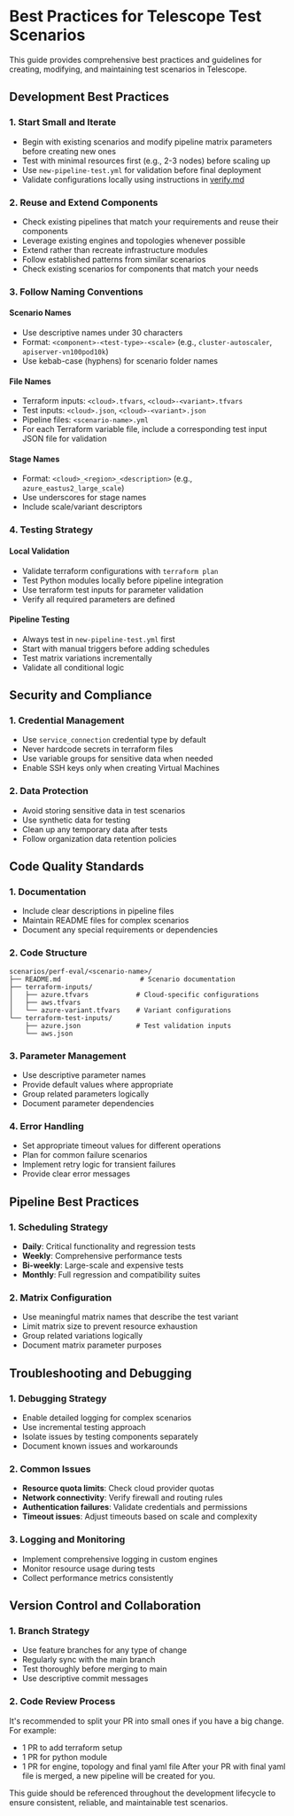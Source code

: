 # Best Practices for Telescope Test Scenarios

This guide provides comprehensive best practices and guidelines for creating, modifying, and maintaining test scenarios in Telescope.

## Development Best Practices

### 1. **Start Small and Iterate**
- Begin with existing scenarios and modify pipeline matrix parameters before creating new ones
- Test with minimal resources first (e.g., 2-3 nodes) before scaling up
- Use `new-pipeline-test.yml` for validation before final deployment
- Validate configurations locally using instructions in [verify.md](verify.md)

### 2. **Reuse and Extend Components**
- Check existing pipelines that match your requirements and reuse their components
- Leverage existing engines and topologies whenever possible
- Extend rather than recreate infrastructure modules
- Follow established patterns from similar scenarios
- Check existing scenarios for components that match your needs

### 3. **Follow Naming Conventions**

#### Scenario Names
- Use descriptive names under 30 characters
- Format: `<component>-<test-type>-<scale>` (e.g., `cluster-autoscaler`, `apiserver-vn100pod10k`)
- Use kebab-case (hyphens) for scenario folder names

#### File Names
- Terraform inputs: `<cloud>.tfvars`, `<cloud>-<variant>.tfvars`
- Test inputs: `<cloud>.json`, `<cloud>-<variant>.json`
- Pipeline files: `<scenario-name>.yml`
- For each Terraform variable file, include a corresponding test input JSON file for validation

#### Stage Names
- Format: `<cloud>_<region>_<description>` (e.g., `azure_eastus2_large_scale`)
- Use underscores for stage names
- Include scale/variant descriptors


### 4. **Testing Strategy**

#### Local Validation
- Validate terraform configurations with `terraform plan`
- Test Python modules locally before pipeline integration
- Use terraform test inputs for parameter validation
- Verify all required parameters are defined

#### Pipeline Testing
- Always test in `new-pipeline-test.yml` first
- Start with manual triggers before adding schedules
- Test matrix variations incrementally
- Validate all conditional logic

## Security and Compliance

### 1. **Credential Management**
- Use `service_connection` credential type by default
- Never hardcode secrets in terraform files
- Use variable groups for sensitive data when needed
- Enable SSH keys only when creating Virtual Machines

### 2. **Data Protection**
- Avoid storing sensitive data in test scenarios
- Use synthetic data for testing
- Clean up any temporary data after tests
- Follow organization data retention policies

## Code Quality Standards

### 1. **Documentation**
- Include clear descriptions in pipeline files
- Maintain README files for complex scenarios
- Document any special requirements or dependencies

### 2. **Code Structure**
```
scenarios/perf-eval/<scenario-name>/
├── README.md                    # Scenario documentation
├── terraform-inputs/
│   ├── azure.tfvars            # Cloud-specific configurations
│   ├── aws.tfvars
│   └── azure-variant.tfvars    # Variant configurations
└── terraform-test-inputs/
    ├── azure.json              # Test validation inputs
    └── aws.json
```

### 3. **Parameter Management**
- Use descriptive parameter names
- Provide default values where appropriate
- Group related parameters logically
- Document parameter dependencies

### 4. **Error Handling**
- Set appropriate timeout values for different operations
- Plan for common failure scenarios
- Implement retry logic for transient failures
- Provide clear error messages

## Pipeline Best Practices

### 1. **Scheduling Strategy**
- **Daily**: Critical functionality and regression tests
- **Weekly**: Comprehensive performance tests
- **Bi-weekly**: Large-scale and expensive tests
- **Monthly**: Full regression and compatibility suites

### 2. **Matrix Configuration**
- Use meaningful matrix names that describe the test variant
- Limit matrix size to prevent resource exhaustion
- Group related variations logically
- Document matrix parameter purposes

## Troubleshooting and Debugging

### 1. **Debugging Strategy**
- Enable detailed logging for complex scenarios
- Use incremental testing approach
- Isolate issues by testing components separately
- Document known issues and workarounds

### 2. **Common Issues**
- **Resource quota limits**: Check cloud provider quotas
- **Network connectivity**: Verify firewall and routing rules
- **Authentication failures**: Validate credentials and permissions
- **Timeout issues**: Adjust timeouts based on scale and complexity

### 3. **Logging and Monitoring**
- Implement comprehensive logging in custom engines
- Monitor resource usage during tests
- Collect performance metrics consistently

## Version Control and Collaboration

### 1. **Branch Strategy**
- Use feature branches for any type of change
- Regularly sync with the main branch
- Test thoroughly before merging to main
- Use descriptive commit messages

### 2. **Code Review Process**
It's recommended to split your PR into small ones if you have a big change. For example:
- 1 PR to add terraform setup
- 1 PR for python module
- 1 PR for engine, topology and final yaml file
After your PR with final yaml file is merged, a new pipeline will be created for you.

This guide should be referenced throughout the development lifecycle to ensure consistent, reliable, and maintainable test scenarios.